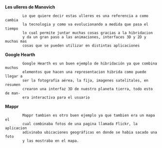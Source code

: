 ﻿
**Les ulleres de Manovich**
	
		    Lo que quiere decir estas ulleres es una referencia a como cambia 
		    la tecnologia y como va evolucionando a medida que pasa el tiempo
		    lo cual permite juntar muchas cosas gracias a la hibridacion
		    y da un gran paso a las animaciones, interfaces 3D y 2D y muchas mas
		    cosas que se pueden utilizar en distintas aplicaciones


**Google Hearth**
					
			Google Hearth es un buen ejemplo de hibridación ya que combina muchos 	
			elementos que hacen una representacion hibrida como puede llegar a
			ser la fotografia aérea, la fija, imagenes satelitales, en resumen 
			crearon una interfaz 3D de nuestro planeta tierra, todo esto de man-
			era interactiva para el usuario
	  	 	 
**Mappr**

			Mappr tambien es otro buen ejemplo ya que tambien era un mapa el
			cual combinaba fotos de una pagina llamada Flickr, la aplicacion
			adivinaba ubicaciones geográficas en donde se habia sacado una foto
			y las mostraba en el mapa.
